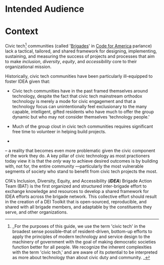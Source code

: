 # Intended Audience

# Context

Civic tech[^1] communities \(called '[Brigades](http://brigade.codeforamerica.org)' in [Code for America](http://codeforamerica.org) parlance\) lack a tactical, tailored, and shared framework for designing, implementing, sustaining, and measuring the success of projects and processes that aim to make _inclusion_, _diversity_, _equity_, and _accessibility_ core to their organizational mission.

Historically, civic tech communities have been particularly ill-equipped to foster IDEA given that:

* Civic tech communities have in the past framed themselves around technology, despite the fact that civic tech mainstream orthodox technology is merely a mode for civic engagement and that a technology focus can unintentionally feel exclusionary to the many capable, intelligent, gifted residents who have much to offer the group dynamic but who may not consider themselves 'technology people.'
* Much of the group clout in civic tech communities requires significant free time to volunteer in helping build projects.

* 
– a reality that becomes even more problematic given the civic component of the work they do. A key pillar of civic technology as most practioners today view it is that the _only_ way to achieve desired outcomes is by building with, not for, the entire community ––particularly the most vulnerable segments of society who stand to benefit from civic tech projects the most.

CfA's Inclusion, Diversity, Equity, and Accessibility \(_**IDEA**_\) Brigade Action Team \(BAT\) is the first organized and structured inter-brigade effort to exchange knowledge and resources to develop a shared framework for IDEA efforts across the brigade network. This collective effort should result in the creation of a DEI Toolkit that is open-sourced, reproducible, and shared with all brigade members, and adaptable by the constituents they serve, and other organizations.

[^1]: _For the purposes of this guide, we use the term 'civic tech' in the broadest sense possible–that of resident-driven, bottom-up efforts to apply the principles of modern technology and service design to the machinery of government with the goal of making democratic societies function better for all people. We recognize the inherent complexities with the term 'civic tech,'  and are aware of its potential to be interpreted as more about technology than about civic duty and community. _

